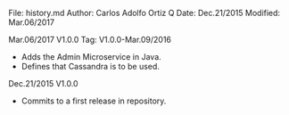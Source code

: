 File:     history.md
Author:   Carlos Adolfo Ortiz Q
Date:     Dec.21/2015
Modified: Mar.06/2017

Mar.06/2017 V1.0.0 Tag: V1.0.0-Mar.09/2016
- Adds the Admin Microservice in Java.
- Defines that Cassandra is to be used.

Dec.21/2015 V1.0.0
- Commits to a first release in repository.